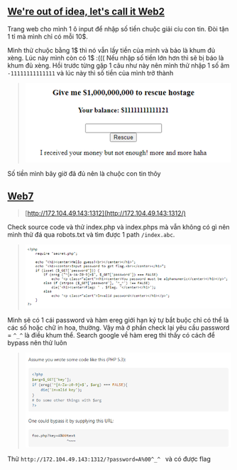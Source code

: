 ## [We're out of idea, let's call it Web2](https://ctf.viblo.asia/puzzles/we-re-out-of-idea-let-s-call-it-web2-hlygivzyghj "We're out of idea, let's call it Web2")

Trang web cho mình 1 ô input để nhập số tiền chuộc giải cíu con tin. Đòi tận 1 tỉ mà mình chỉ có mỗi 10$.

Mình thử chuộc bằng 1$ thì nó vẫn lấy tiền của mình và bảo là khum đủ xèng. Lúc này mình còn có 1$ :((( Nếu nhập số tiền lớn hơn thì sẽ bị báo là khum đủ xèng. Hồi trước từng gặp 1 câu như này nên mình thử nhập 1 số âm `-11111111111111` và lúc này thì số tiền của mình trở thành 

>![](3.png)

Số tiền mình bây giờ đã đủ nên là chuộc con tin thôy

## [Web7](https://ctf.viblo.asia/puzzles/web7-qwevvyc7qkq "Web7")

>[http://172.104.49.143:1312](http://172.104.49.143:1312/)

Check source code và thử index.php và index.phps mà vẫn không có gì nên mình thử đá qua robots.txt và tìm được 1 path `/index.abc`. 

>![](4.png)

Mình sẽ có 1 cái password và hàm ereg giới hạn ký tự bắt buộc chỉ có thể là các số hoặc chữ in hoa, thường. Vậy mà ở phần check lại yêu cầu password = `^_^` là điều khum thể. Search google về hàm ereg thì thấy có cách để bypass nên thử luôn 

>![](5.png)

Thử `http://172.104.49.143:1312/?password=A%00^_^ ` và có được flag